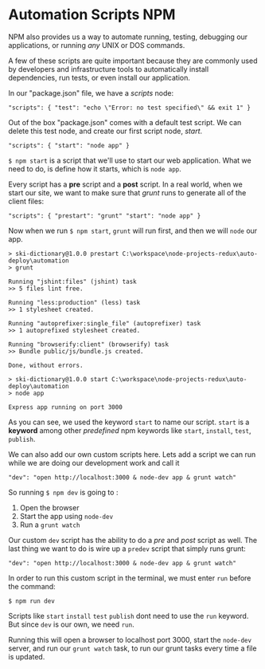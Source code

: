 Automation Scripts NPM
======================

NPM also provides us a way to automate running, testing, debugging
our applications, or running _any_ UNIX or DOS commands.

A few of these scripts are quite important because they are
commonly used by developers and infrastructure tools to
automatically install dependencies, run tests, or even install our
application.

In our "package.json" file, we have a _scripts_ node:

`"scripts": {
    "test": "echo \"Error: no test specified\" && exit 1"
}`

Out of the box "package.json" comes with a default test script.
We can delete this test node, and create our first script node,
_start_.

`"scripts": {
    "start": "node app"
}`

`$ npm start` is a script that we'll use to start our web
application. What we need to do, is define how it starts, which is
`node app`.

Every script has a **pre** script and a **post** script. In a real
world, when we start our site, we want to make sure that _grunt_
runs to generate all of the client files:

`"scripts": {
    "prestart": "grunt"
    "start": "node app"
}`

Now when we run `$ npm start`, `grunt` will run first, and then
we will `node` our app.

```
> ski-dictionary@1.0.0 prestart C:\workspace\node-projects-redux\auto-deploy\automation
> grunt

Running "jshint:files" (jshint) task
>> 5 files lint free.

Running "less:production" (less) task
>> 1 stylesheet created.

Running "autoprefixer:single_file" (autoprefixer) task
>> 1 autoprefixed stylesheet created.

Running "browserify:client" (browserify) task
>> Bundle public/js/bundle.js created.

Done, without errors.

> ski-dictionary@1.0.0 start C:\workspace\node-projects-redux\auto-deploy\automation
> node app

Express app running on port 3000

```

As you can see, we used the keyword `start` to name our script.
`start` is a **keyword** among other _predefined_ npm keywords
like `start`, `install`, `test`, `publish`.

We can also add our own custom scripts here. Lets add a script
we can run while we are doing our development work and call it

`"dev": "open http://localhost:3000 & node-dev app & grunt watch"`

So running `$ npm dev` is going to :

1. Open the browser
2. Start the app using `node-dev`
3. Run a `grunt watch`

Our custom `dev` script has the ability to do a _pre_ and _post_
script as well. The last thing we want to do is wire up a
`predev` script that simply runs grunt:

`"dev": "open http://localhost:3000 & node-dev app & grunt watch"`

In order to run this custom script in the terminal, we must enter
`run` before the command:

`$ npm run dev`

Scripts like `start` `install` `test` `publish` dont need to use
the `run` keyword. But since `dev` is our own, we need `run`.

Running this will open a browser to localhost port 3000, start
the `node-dev` server, and run our `grunt watch` task, to run
our grunt tasks every time a file is updated.  
